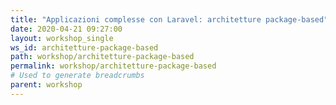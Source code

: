 ```yaml
---
title: "Applicazioni complesse con Laravel: architetture package-based"
date: 2020-04-21 09:27:00
layout: workshop_single
ws_id: architetture-package-based
path: workshop/architetture-package-based
permalink: workshop/architetture-package-based
# Used to generate breadcrumbs
parent: workshop
---
```

